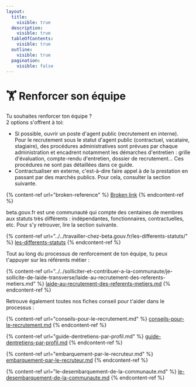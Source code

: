 ```yaml
---
layout:
  title:
    visible: true
  description:
    visible: true
  tableOfContents:
    visible: true
  outline:
    visible: true
  pagination:
    visible: false
---
```


# 🏋️ Renforcer son équipe

Tu souhaites renforcer ton équipe ?\
2 options s'offrent à toi:

* Si possible, ouvrir un poste d'agent public (recrutement en interne). Pour le recrutement sous le statut d'agent public (contractuel, vacataire, stagiaire), des procédures administratives sont prévues par chaque administration et encadrent notamment les démarches d'entretien : grille d'évaluation, compte-rendu d'entretien, dossier de recrutement… Ces procédures ne sont pas détaillées dans ce guide.
* Contractualiser en externe, c'est-à-dire faire appel à de la prestation en passant par des marchés publics. Pour cela, consulter la section suivante.

{% content-ref url="broken-reference" %}
[Broken link](broken-reference)
{% endcontent-ref %}

beta.gouv.fr est une communauté qui compte des centaines de membres aux statuts très différents : indépendantes, fonctionnaires, contractuelles, etc. Pour s'y retrouver, lire la section suivante.

{% content-ref url="../../travailler-chez-beta.gouv.fr/les-differents-statuts/" %}
[les-differents-statuts](../../travailler-chez-beta.gouv.fr/les-differents-statuts/)
{% endcontent-ref %}

Tout au long du processus de renforcement de ton équipe, tu peux t'appuyer sur les référents métier :&#x20;

{% content-ref url="../../solliciter-et-contribuer-a-la-communaute/je-sollicite-de-laide-transverse/laide-au-recrutement-des-referents-metiers.md" %}
[laide-au-recrutement-des-referents-metiers.md](../../solliciter-et-contribuer-a-la-communaute/je-sollicite-de-laide-transverse/laide-au-recrutement-des-referents-metiers.md)
{% endcontent-ref %}

Retrouve également toutes nos fiches conseil pour t'aider dans le processus :

{% content-ref url="conseils-pour-le-recrutement.md" %}
[conseils-pour-le-recrutement.md](conseils-pour-le-recrutement.md)
{% endcontent-ref %}

{% content-ref url="guide-dentretiens-par-profil.md" %}
[guide-dentretiens-par-profil.md](guide-dentretiens-par-profil.md)
{% endcontent-ref %}

{% content-ref url="embarquement-par-le-recruteur.md" %}
[embarquement-par-le-recruteur.md](embarquement-par-le-recruteur.md)
{% endcontent-ref %}

{% content-ref url="le-desembarquement-de-la-communaute.md" %}
[le-desembarquement-de-la-communaute.md](le-desembarquement-de-la-communaute.md)
{% endcontent-ref %}
